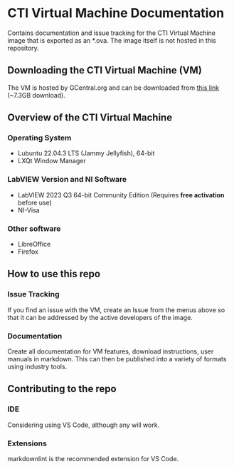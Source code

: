 # CTI Virtual Machine Documentation

Contains documentation and issue tracking for the CTI Virtual Machine image that is exported as an *.ova.  The image itself is not hosted in this repository.

## Downloading the CTI Virtual Machine (VM)

The VM is hosted by GCentral.org and can be downloaded from [this link](https://downloads.gcentral.org/vm/20231021_OpenSUSE_CTIBase.ova) (~7.3GB download).

## Overview of the CTI Virtual Machine

### Operating System

- Lubuntu 22.04.3 LTS (Jammy Jellyfish), 64-bit
- LXQt Window Manager

### LabVIEW Version and NI Software

- LabVIEW 2023 Q3 64-bit Community Edition (Requires **free activation** before use)
- NI-Visa

### Other software

- LibreOffice
- Firefox

## How to use this repo

### Issue Tracking

If you find an issue with the VM, create an Issue from the menus above so that it can be addressed by the active developers of the image.

### Documentation

Create all documentation for VM features, download instructions, user manuals in markdown.  This can then be published into a variety of formats using industry tools.

## Contributing to the repo

### IDE

Considering using VS Code, although any will work.

### Extensions

markdownlint is the recommended extension for VS Code.
